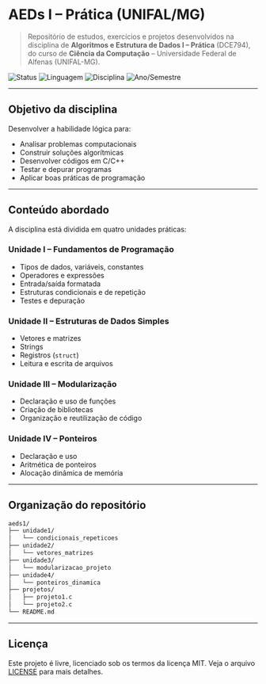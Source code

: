 # AEDs I – Prática (UNIFAL/MG)

> Repositório de estudos, exercícios e projetos desenvolvidos na disciplina de **Algoritmos e Estrutura de Dados I – Prática** (DCE794), do curso de **Ciência da Computação** – Universidade Federal de Alfenas (UNIFAL-MG).

![Status](https://img.shields.io/badge/status-em%20desenvolvimento-yellow)
![Linguagem](https://img.shields.io/badge/Linguagem-C/C++-blue)
![Disciplina](https://img.shields.io/badge/Disciplina-AEDs%20I%20Pr%C3%A1tica-orange)
![Ano/Semestre](https://img.shields.io/badge/2025-1%C2%BA%20semestre-brightgreen)

---

## Objetivo da disciplina

Desenvolver a habilidade lógica para:

- Analisar problemas computacionais
- Construir soluções algorítmicas
- Desenvolver códigos em C/C++
- Testar e depurar programas
- Aplicar boas práticas de programação

---

## Conteúdo abordado

A disciplina está dividida em quatro unidades práticas:

### **Unidade I – Fundamentos de Programação**
- Tipos de dados, variáveis, constantes
- Operadores e expressões
- Entrada/saída formatada
- Estruturas condicionais e de repetição
- Testes e depuração

### **Unidade II – Estruturas de Dados Simples**
- Vetores e matrizes
- Strings
- Registros (`struct`)
- Leitura e escrita de arquivos

### **Unidade III – Modularização**
- Declaração e uso de funções
- Criação de bibliotecas
- Organização e reutilização de código

### **Unidade IV – Ponteiros**
- Declaração e uso
- Aritmética de ponteiros
- Alocação dinâmica de memória

---

## Organização do repositório

```bash
aeds1/
├── unidade1/
│   └── condicionais_repeticoes
├── unidade2/
│   └── vetores_matrizes
├── unidade3/
│   └── modularizacao_projeto
├── unidade4/
│   └── ponteiros_dinamica
├── projetos/
│   ├── projeto1.c
│   └── projeto2.c
└── README.md
```

---

## Licença

Este projeto é livre, licenciado sob os termos da licença MIT. Veja o arquivo [LICENSE](LICENSE) para mais detalhes.
